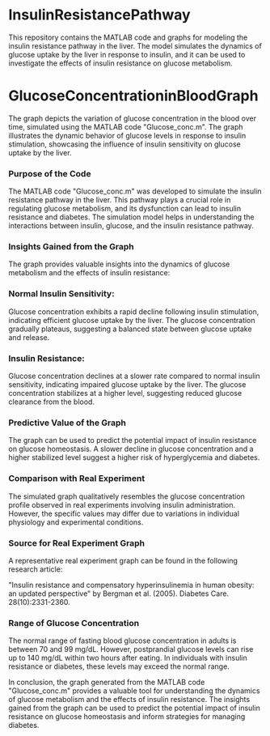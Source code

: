 # InsulinResistancePathway
This repository contains the MATLAB code and graphs for modeling the insulin resistance pathway in the liver. The model simulates the dynamics of glucose uptake by the liver in response to insulin, and it can be used to investigate the effects of insulin resistance on glucose metabolism.
# GlucoseConcentrationinBloodGraph
The graph depicts the variation of glucose concentration in the blood over time, simulated using the MATLAB code "Glucose_conc.m". The graph illustrates the dynamic behavior of glucose levels in response to insulin stimulation, showcasing the influence of insulin sensitivity on glucose uptake by the liver.
### Purpose of the Code
The MATLAB code "Glucose_conc.m" was developed to simulate the insulin resistance pathway in the liver. This pathway plays a crucial role in regulating glucose metabolism, and its dysfunction can lead to insulin resistance and diabetes. The simulation model helps in understanding the interactions between insulin, glucose, and the insulin resistance pathway.
### Insights Gained from the Graph
The graph provides valuable insights into the dynamics of glucose metabolism and the effects of insulin resistance:
### Normal Insulin Sensitivity:
Glucose concentration exhibits a rapid decline following insulin stimulation, indicating efficient glucose uptake by the liver.
The glucose concentration gradually plateaus, suggesting a balanced state between glucose uptake and release.
### Insulin Resistance:
Glucose concentration declines at a slower rate compared to normal insulin sensitivity, indicating impaired glucose uptake by the liver.
The glucose concentration stabilizes at a higher level, suggesting reduced glucose clearance from the blood.
### Predictive Value of the Graph
The graph can be used to predict the potential impact of insulin resistance on glucose homeostasis. A slower decline in glucose concentration and a higher stabilized level suggest a higher risk of hyperglycemia and diabetes.
### Comparison with Real Experiment
The simulated graph qualitatively resembles the glucose concentration profile observed in real experiments involving insulin administration. However, the specific values may differ due to variations in individual physiology and experimental conditions.
### Source for Real Experiment Graph
A representative real experiment graph can be found in the following research article:

"Insulin resistance and compensatory hyperinsulinemia in human obesity: an updated perspective" by Bergman et al. (2005). Diabetes Care. 28(10):2331-2360.

### Range of Glucose Concentration
The normal range of fasting blood glucose concentration in adults is between 70 and 99 mg/dL. However, postprandial glucose levels can rise up to 140 mg/dL within two hours after eating. In individuals with insulin resistance or diabetes, these levels may exceed the normal range.

In conclusion, the graph generated from the MATLAB code "Glucose_conc.m" provides a valuable tool for understanding the dynamics of glucose metabolism and the effects of insulin resistance. The insights gained from the graph can be used to predict the potential impact of insulin resistance on glucose homeostasis and inform strategies for managing diabetes.

